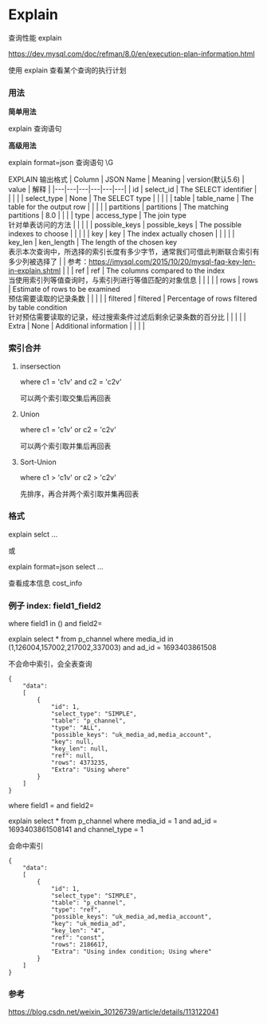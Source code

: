 # Explain
查询性能 explain

https://dev.mysql.com/doc/refman/8.0/en/execution-plan-information.html

使用 explain 查看某个查询的执行计划

### 用法

**简单用法**

explain 查询语句

**高级用法**

explain format=json 查询语句 \G

EXPLAIN 输出格式
| Column | JSON Name | Meaning | version(默认5.6) | value | 解释 |
|---|---|---|---|---|---|
| id | select_id | The SELECT identifier | |  |  |
| select_type | None | The SELECT type | |  |  |
| table | table_name | The table for the output row | |  |  |
| partitions | partitions | The matching partitions | 8.0 |  |  |
| type | access_type | The join type <br> 针对单表访问的方法 | |  |  |
| possible_keys | possible_keys | The possible indexes to choose | |  |  |
| key | key | The index actually chosen | |  |  |
| key_len | ken_length | The length of the chosen key <br> 表示本次查询中，所选择的索引长度有多少字节，通常我们可借此判断联合索引有多少列被选择了 | | 参考：https://imysql.com/2015/10/20/mysql-faq-key-len-in-explain.shtml |  |
| ref | ref | The columns compared to the index <br> 当使用索引列等值查询时，与索引列进行等值匹配的对象信息 | |  |  |
| rows | rows | Estimate of rows to be examined <br> 预估需要读取的记录条数 | |  |  |
| filtered | filtered | Percentage of rows filtered by table condition <br> 针对预估需要读取的记录，经过搜索条件过滤后剩余记录条数的百分比 | |  |  |
| Extra | None | Additional information |  |  |  |

### 索引合并

1. insersection
    
    where c1 = 'c1v' and c2 = 'c2v'
    
    可以两个索引取交集后再回表
    
2. Union
    
    where c1 = 'c1v' or c2 = 'c2v'
    
    可以两个索引取并集后再回表
    
3. Sort-Union
    
    where c1 > 'c1v' or c2 > 'c2v'
    
    先排序，再合并两个索引取并集再回表
    

### 格式

explain selct ...

或

explain format=json select ...

查看成本信息 cost_info

### 例子 index: field1_field2

where field1 in () and field2=

explain select *
from p_channel
where media_id in (1,126004,157002,217002,337003) and ad_id = 1693403861508

不会命中索引，会全表查询

```
{
	"data":
	[
		{
			"id": 1,
			"select_type": "SIMPLE",
			"table": "p_channel",
			"type": "ALL",
			"possible_keys": "uk_media_ad,media_account",
			"key": null,
			"key_len": null,
			"ref": null,
			"rows": 4373235,
			"Extra": "Using where"
		}
	]
}
```

where field1 = and field2=

explain select *
from p_channel
where media_id = 1 and ad_id = 1693403861508141 and channel_type = 1

会命中索引

```
{
	"data":
	[
		{
			"id": 1,
			"select_type": "SIMPLE",
			"table": "p_channel",
			"type": "ref",
			"possible_keys": "uk_media_ad,media_account",
			"key": "uk_media_ad",
			"key_len": "4",
			"ref": "const",
			"rows": 2186617,
			"Extra": "Using index condition; Using where"
		}
	]
}
```

### 参考

https://blog.csdn.net/weixin_30126739/article/details/113122041
